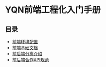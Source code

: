 # YQN前端工程化入门手册

## 目录

- [前端环境配置](f2e-config.md)
- [前端基础文档](f2e-doc.md)
- [前后端分离介绍](f2e-introduce.md)
- [前后端合作API规范](f2e-api.md)
